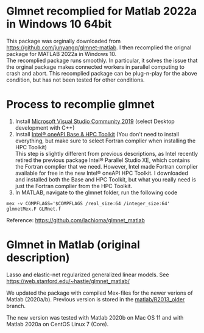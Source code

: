 # Glmnet recomplied for Matlab 2022a in Windows 10 64bit
This package was orginally downloaded from https://github.com/junyangq/glmnet-matlab. I then recomplied the orignal package for MATLAB 2022a in Windows 10.  
The recomplied package runs smoothly. In particular, it solves the issue that the orginal package makes connected workers in parallel computing to crash and abort. This recomplied package can be plug-n-play for the above condition, but has not been tested for other conditions. 

# Process to recomplie glmnet
1. Install [Microsoft Visual Studio Community 2019](https://docs.microsoft.com/en-us/visualstudio/releases/2019/release-notes) (select Desktop development with C++)
2. Install [Intel® oneAPI Base & HPC Toolkit](https://www.intel.com/content/www/us/en/developer/tools/oneapi/fortran-compiler.html#gs.umuow8) (You don't need to install everything, but make sure to select Fortran complier when installing the HPC Toolkit)  
		This step is slightly different from previous descriptions, as Intel recently retired the previous package Intel® Parallel Studio XE, which contains the Fortran complier that we need. However, Intel made Fortran complier available for free in the new Intel® oneAPI HPC Toolkit. I downloaded and installed both the Base and HPC Toolkit, but what you really need is just the Fortran complier from the HPC Toolkit. 
3. In MATLAB, navigate to the glmnet folder, run the following code
```
mex -v COMPFLAGS='$COMPFLAGS /real_size:64 /integer_size:64' glmnetMex.F GLMnet.f
```
Reference:
https://github.com/lachioma/glmnet_matlab

# Glmnet in Matlab (original description)
Lasso and elastic-net regularized generalized linear models. See https://web.stanford.edu/~hastie/glmnet_matlab/

We updated the package with compiled Mex-files for the newer verions of Matlab (2020a/b). Previous version is stored in the [matlab/R2013_older](https://github.com/junyangq/glmnet-matlab/tree/matlab/R2013_older) branch.

The new version was tested with Matlab 2020b on Mac OS 11 and with Matlab 2020a on CentOS Linux 7 (Core).
